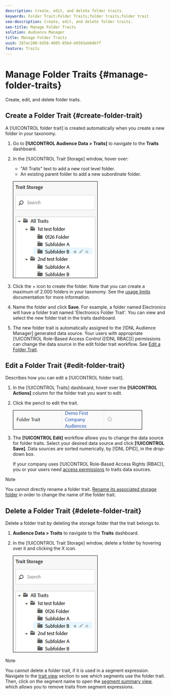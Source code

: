 ```yaml
---
description: Create, edit, and delete folder traits.
keywords: Folder Trait;Folder Traits;folder traits;folder trait
seo-description: Create, edit, and delete folder traits.
seo-title: Manage Folder Traits
solution: Audience Manager
title: Manage Folder Traits
uuid: 287ac280-bd58-4985-85bd-b6501eb64b7f
feature: Traits
---
```


# Manage Folder Traits {#manage-folder-traits}

Create, edit, and delete folder traits.

## Create a Folder Trait {#create-folder-trait}

A [!UICONTROL folder trait] is created automatically when you create a new folder in your taxonomy.

<!-- create-folder-trait.xml -->

1. Go to **[!UICONTROL Audience Data > Traits]** to navigate to the **Traits** dashboard.
1. In the [!UICONTROL Trait Storage] window, hover over:
    
    * "All Traits" text to add a new root level folder.
    * An existing parent folder to add a new subordinate folder.
    
    ![](assets/folder_traits_create.PNG)
    
1. Click the + icon to create the folder. Note that you can create a maximum of 2.000 folders in your taxonomy. See the [usage limits](../../features/administration/usage-limits.md) documentation for more information.
1. Name the folder and click **Save**. For example, a folder named Electronics will have a folder trait named 'Electronics Folder Trait'. You can view and select the new folder trait in the traits dashboard.
1. The new folder trait is automatically assigned to the [!DNL Audience Manager] generated data source. Your users with appropriate [!UICONTROL Role-Based Access Control ([!DNL RBAC])] permissions can change the data source in the edit folder trait workflow. See [Edit a Folder Trait](../../features/traits/manage-folder-traits.md#edit-folder-trait).

## Edit a Folder Trait {#edit-folder-trait}

Describes how you can edit a [!UICONTROL folder trait].

<!-- edit-folder-trait.xml -->

1. In the [!UICONTROL Traits] dashboard, hover over the **[!UICONTROL Actions]** column for the folder trait you want to edit.
1. Click the pencil to edit the trait.

   ![](assets/folder_traits_edit_border.png)

1. The **[!UICONTROL Edit]** workflow allows you to change the data source for folder traits. Select your desired data source and click **[!UICONTROL Save]**. Data sources are sorted numerically, by [!DNL DPID], in the drop-down box.

   If your company uses [!UICONTROL Role-Based Access Rights (RBAC)], you or your users need [access permissions](../../features/traits/about-folder-traits.md#role-based-access-controls) to traits data sources.

>[!NOTE]
>
>You cannot directly rename a folder trait. [Rename its associated storage folder](../../features/traits/trait-storage.md#rename-delete-trait-storage-folder) in order to change the name of the folder trait.

## Delete a Folder Trait {#delete-folder-trait}

Delete a folder trait by deleting the storage folder that the trait belongs to.

<!-- delete-folder-trait.xml -->

1. **Audience Data > Traits** to navigate to the **Traits** dashboard.
1. In the [!UICONTROL Trait Storage] window, delete a folder by hovering over it and clicking the X icon.

   ![Step Result](assets/folder_traits_create.PNG)

>[!NOTE]
>
>You cannot delete a folder trait, if it is used in a segment expression. Navigate to the [trait view](../../features/traits/trait-details-page.md) section to see which segments use the folder trait. Then, click on the segment name to open the [segment summary view](../../features/segments/segment-summary-view.md), which allows you to remove traits from segment expressions.